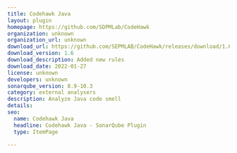 ```yaml
---
title: Codehawk Java
layout: plugin
homepage: https://github.com/SDPMLab/CodeHawk
organization: unknown
organization_url: unknown
download_url: https://github.com/SEPMLAB/CodeHawk/releases/download/1.6/codehawk-1.6.jar
download_version: 1.6
download_description: Added new rules
download_date: 2022-01-27
license: unknown
developers: unknown
sonarqube_version: 8.9-10.3
category: external analysers
description: Analyze Java code smell
details: 
seo:
  name: Codehawk Java
  headline: Codehawk Java - SonarQube Plugin
  type: ItemPage

---
```

